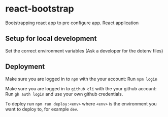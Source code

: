 # react-bootstrap

Bootstrapping react app to pre configure app. React application

## Setup for local development

Set the correct environment variables (Ask a developer for the dotenv files)

## Deployment

Make sure you are logged in to `npm` with the your account: Run `npm login`

Make sure you are logged in to `github cli` with the your github account: Run `gh auth login` and
use your own github credentials.

To deploy run `npm run deploy:<env>` where `<env>` is the environment you want to
deploy to, for example `dev`.
